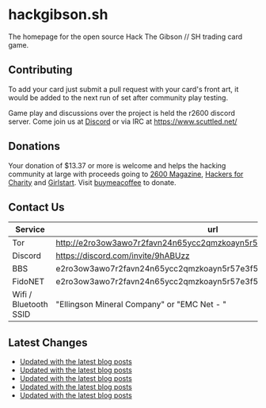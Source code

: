 # hackgibson.sh
The homepage for the open source Hack The Gibson // SH trading card game.


## Contributing

To add your card just submit a pull request with your card's front art, it would be added to the next run of set after community play testing.

Game play and discussions over the project is held the r2600 discord server. Come join us at [Discord](https://discord.com/invite/9hABUzz) or via IRC at https://www.scuttled.net/


## Donations

Your donation of $13.37 or more is welcome and helps the hacking community at large with proceeds going to [2600 Magazine](https://2600.com/), [Hackers for Charity](https://hackersforcharity.org) and [Girlstart](https://girlstart.org).  Visit [buymeacoffee](https://www.buymeacoffee.com/hackgibson.sh) to donate.


## Contact Us

Service | url
-|-
Tor | http://e2ro3ow3awo7r2favn24n65ycc2qmzkoayn5r57e3f56nvjwdcgg32ad.onion
Discord | https://discord.com/invite/9hABUzz
BBS | e2ro3ow3awo7r2favn24n65ycc2qmzkoayn5r57e3f56nvjwdcgg32ad.onion:23
FidoNET | e2ro3ow3awo7r2favn24n65ycc2qmzkoayn5r57e3f56nvjwdcgg32ad.onion:24554
Wifi / Bluetooth SSID | "Ellingson Mineral Company" or "EMC Net - <fidonet address>"

## Latest Changes
<!-- BLOG-POST-LIST:START -->
- [Updated with the latest blog posts](https://github.com/DFW2600/hackgibson.sh/commit/e3147cad14aadb4d4179d2e0b33ab00addd5a784)
- [Updated with the latest blog posts](https://github.com/DFW2600/hackgibson.sh/commit/dac22445be5c369d40cab4938b0d84bd95105410)
- [Updated with the latest blog posts](https://github.com/DFW2600/hackgibson.sh/commit/10d64ff3f9c3796f3395cde6223ab59b37bb5410)
- [Updated with the latest blog posts](https://github.com/DFW2600/hackgibson.sh/commit/f2b6f3f782339792ac4b832b1dd17d4e19e98792)
- [Updated with the latest blog posts](https://github.com/DFW2600/hackgibson.sh/commit/b4f98dcaa28e0441ac46868936896eac235fdfb0)
<!-- BLOG-POST-LIST:END -->
